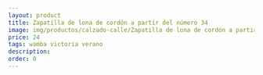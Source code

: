 ```yaml
---
layout: product
title: Zapatilla de lona de cordón a partir del número 34
image: img/productos/calzado-calle/Zapatilla de lona de cordón a partir del número 34=24=wamba victoria verano.webp
price: 24
tags: wamba victoria verano
description: 
order: 0
---
```

